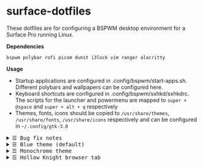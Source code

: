 # surface-dotfiles

These dotfiles are for configuring a BSPWM desktop environment for a Surface Pro running Linux.

**Dependencies**

`bspwm polybar rofi picom dunst i3lock vim ranger alacritty`

**Usage**
- Startup applications are configured in .config/bspwm/start-apps.sh. Different polybars and wallpapers can be configured here.
- Keyboard shortcuts are configured in .config/bspwm/sxhkd/sxhkdrc. The scripts for the launcher and powermenu are mapped to `super + @space` and `super + alt + q` respectively
- Themes, fonts, icons should be copied to `/usr/share/themes`, `/usr/share/fonts`, `/usr/share/icons` respectively and can be configured in `~/.config/gtk-3.0`

<details>
  <summary> <samp>&#9776; Bug fix notes</samp></summary>

  Bug | Fix
  --- | ---
  High DPI / scaling bug | `cp .xinitrc ~ && cp .Xresources ~` for proper DPI scaling. Add `export GDK_SCALE=2` and `export GDK_DPI_SCALE=0.5` to your `~/.profile` to fix ui scaling
  Touchpad configuration | `sudo cp 40-libinput.conf /usr/share/X11/xorg.conf.d` to enable tap click, natural scrolling, and increased cursor speed
  Intellij infinite loading | `sudo cp jre.sh /etc/profile.d`
</details>

<details>
  <summary> <samp>&#9776; Blue theme (default)</samp></summary>
  Credits to <a href="https://github.com/VaughnValle/blue-sky">VaughnValle</a> for the design
  <img src="https://user-images.githubusercontent.com/46363213/126051883-0ee057f1-5d6b-4403-9e30-b81c1f5d02fb.png"/>
  </div>
</details>

<details>
  <summary> <samp>&#9776; Monochrome theme</samp></summary>
  <div>
    <div>
      <h3>How to configure</h3>
      <ul>
        <li>In your <code>~/.config/alacritty/alacritty.yml</code>, change <code>colors: *blue</code> to <code>colors: *monochrome</code> to change your Alacritty terminal colour scheme</li>
        <li>In <code>~/.config/bspwm/start-apps</code>, change the wallpaper and polybar to "monochrome"</li>
      </ul>
    </div>
    <img src="https://user-images.githubusercontent.com/46363213/120099467-73a7e880-c0f0-11eb-9707-e752329ad454.png"/>
  </div>
</details>
  
<details>
  <summary> <samp>&#9776; Hollow Knight browser tab</samp></summary>
  <div>
    <div>
      <h3>How to configure</h3>
      <p>Install <a href="https://chrome.google.com/webstore/detail/nighttab/hdpcadigjkbcpnlcpbcohpafiaefanki?hl=en-GB">Night Tab</a> and load the data in nightTab.json</p>
    </div>
    <img src="https://user-images.githubusercontent.com/46363213/120099182-0d6e9600-c0ef-11eb-9ac0-b312c3dfbeb7.png"/>
  </div>
</details>
